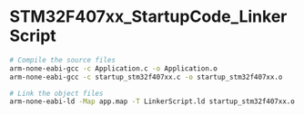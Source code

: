 # STM32F407xx_StartupCode_LinkerScript


```bash
# Compile the source files
arm-none-eabi-gcc -c Application.c -o Application.o
arm-none-eabi-gcc -c startup_stm32f407xx.c -o startup_stm32f407xx.o
```

```bash
# Link the object files
arm-none-eabi-ld -Map app.map -T LinkerScript.ld startup_stm32f407xx.o Application.o -o startup_stm32f407xx.elf
```